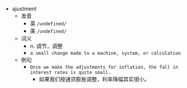 - ajustment
  - 发音
    - 英 `/undefined/`
    - 美 `/undefined/`
  - 词义
    - n. 调节，调整
    - `a small change made to a machine, system, or calculation`
  - 例句
    - `Once we make the adjustments for inflation, the fall in interest rates is quite small.`
      - 如果我们按通货膨胀调整，利率降幅其实很小。

